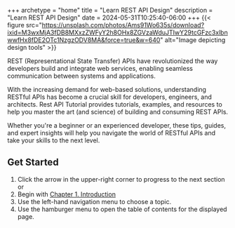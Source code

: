 +++
archetype = "home"
title = "Learn REST API Design"
description = "Learn REST API Design"
date = 2024-05-31T10:25:40-06:00
+++
{{< figure src="https://unsplash.com/photos/Ams91Wo635s/download?ixid=M3wxMjA3fDB8MXxzZWFyY2h8OHx8ZGVzaWduJTIwY29tcGFzc3xlbnwwfHx8fDE2OTc1NzgzODV8MA&force=true&w=640" alt="Image depicting design tools" >}}

REST (Representational State Transfer) APIs have revolutionized the way developers build and integrate web services, enabling seamless communication between systems and applications.

With the increasing demand for web-based solutions, understanding RESTful APIs has become a crucial skill for developers, engineers, and architects. Rest API Tutorial provides tutorials, examples, and resources to help you master the art (and science) of building and consuming REST APIs.

Whether you're a beginner or an experienced developer, these tips, guides, and expert insights will help you navigate the world of RESTful APIs and take your skills to the next level.

## Get Started

1. Click the arrow in the upper-right corner to progress to the next section or
1. Begin with [Chapter 1. Introduction](/introduction.html)
1. Use the left-hand navigation menu to choose a topic.
1. Use the hamburger menu to open the table of contents for the displayed page.